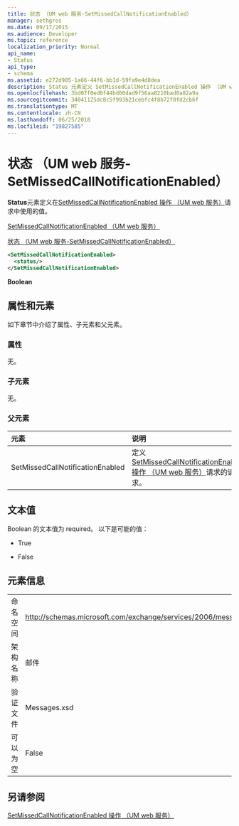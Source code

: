 ```yaml
---
title: 状态 （UM web 服务-SetMissedCallNotificationEnabled）
manager: sethgros
ms.date: 09/17/2015
ms.audience: Developer
ms.topic: reference
localization_priority: Normal
api_name:
- Status
api_type:
- schema
ms.assetid: e272d905-1a66-44f6-bb1d-59fa9e4d8dea
description: Status 元素定义 SetMissedCallNotificationEnabled 操作 （UM web 服务） 请求中使用的值。
ms.openlocfilehash: 3bd07f0ed0f44bd00dad9f56aa8218bad0a82a9a
ms.sourcegitcommit: 34041125dc8c5f993b21cebfc4f8b72f0fd2cb6f
ms.translationtype: MT
ms.contentlocale: zh-CN
ms.lasthandoff: 06/25/2018
ms.locfileid: "19827585"
---
```

# <a name="status-um-web-service---setmissedcallnotificationenabled"></a>状态 （UM web 服务-SetMissedCallNotificationEnabled）

**Status**元素定义在[SetMissedCallNotificationEnabled 操作 （UM web 服务）](setmissedcallnotificationenabled-operation-um-web-service.md)请求中使用的值。 
  
[SetMissedCallNotificationEnabled （UM web 服务）](setmissedcallnotificationenabled-um-web-service.md)
  
[状态 （UM web 服务-SetMissedCallNotificationEnabled）](status-um-web-servicesetmissedcallnotificationenabled.md)
  
```xml
<SetMissedCallNotificationEnabled>
  <status/>
</SetMissedCallNotificationEnabled>
```

 **Boolean**
## <a name="attributes-and-elements"></a>属性和元素

如下章节中介绍了属性、子元素和父元素。
  
### <a name="attributes"></a>属性

无。
  
### <a name="child-elements"></a>子元素

无。
  
### <a name="parent-elements"></a>父元素

|**元素**|**说明**|
|:-----|:-----|
|SetMissedCallNotificationEnabled  <br/> |定义[SetMissedCallNotificationEnabled 操作 （UM web 服务）](setmissedcallnotificationenabled-operation-um-web-service.md)请求的请求。  <br/> |
   
## <a name="text-value"></a>文本值

Boolean 的文本值为 required。 以下是可能的值：
  
- True
    
- False
    
## <a name="element-information"></a>元素信息

|||
|:-----|:-----|
|命名空间  <br/> |http://schemas.microsoft.com/exchange/services/2006/messages  <br/> |
|架构名称  <br/> |邮件  <br/> |
|验证文件  <br/> |Messages.xsd  <br/> |
|可以为空  <br/> |False  <br/> |
   
## <a name="see-also"></a>另请参阅



[SetMissedCallNotificationEnabled 操作 （UM web 服务）](setmissedcallnotificationenabled-operation-um-web-service.md)


